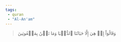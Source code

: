 ```yaml
---
tags: 
 - quran 
 - "Al-An'am"
---
```


> وَقَالُوٓاْ إِنۡ هِيَ إِلَّا حَيَاتُنَا ٱلدُّنۡيَا وَمَا نَحۡنُ بِمَبۡعُوثِينَ
